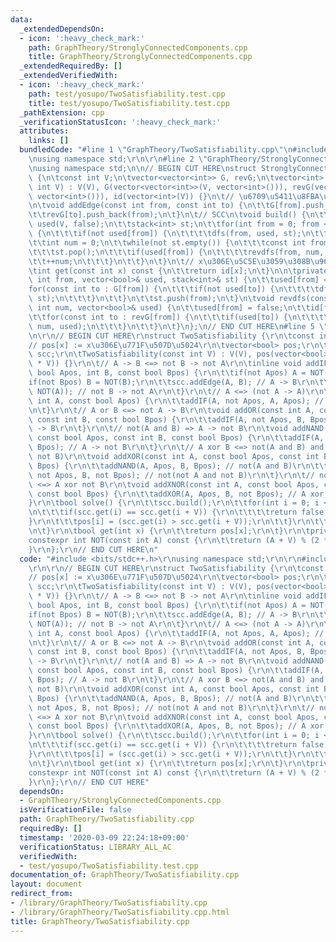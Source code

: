 ```yaml
---
data:
  _extendedDependsOn:
  - icon: ':heavy_check_mark:'
    path: GraphTheory/StronglyConnectedComponents.cpp
    title: GraphTheory/StronglyConnectedComponents.cpp
  _extendedRequiredBy: []
  _extendedVerifiedWith:
  - icon: ':heavy_check_mark:'
    path: test/yosupo/TwoSatisfiability.test.cpp
    title: test/yosupo/TwoSatisfiability.test.cpp
  _pathExtension: cpp
  _verificationStatusIcon: ':heavy_check_mark:'
  attributes:
    links: []
  bundledCode: "#line 1 \"GraphTheory/TwoSatisfiability.cpp\"\n#include <bits/stdc++.h>\r\
    \nusing namespace std;\r\n\r\n#line 2 \"GraphTheory/StronglyConnectedComponents.cpp\"\
    \nusing namespace std;\n\n// BEGIN CUT HERE\nstruct StronglyConnectedComponents\
    \ {\n\tconst int V;\n\tvector<vector<int>> G, revG;\n\tvector<int> id;\n\tStronglyConnectedComponents(const\
    \ int V) : V(V), G(vector<vector<int>>(V, vector<int>())), revG(vector<vector<int>>(V,\
    \ vector<int>())), id(vector<int>(V)) {}\n\t// \u6709\u5411\u8FBA\u3092\u8FFD\u52A0\
    \n\tvoid addEdge(const int from, const int to) {\n\t\tG[from].push_back(to);\n\
    \t\trevG[to].push_back(from);\n\t}\n\t// SCC\n\tvoid build() {\n\t\tvector<bool>\
    \ used(V, false);\n\t\tstack<int> st;\n\t\tfor(int from = 0; from < V; ++from)\
    \ {\n\t\t\tif(not used[from]) {\n\t\t\t\tdfs(from, used, st);\n\t\t\t}\n\t\t}\n\
    \t\tint num = 0;\n\t\twhile(not st.empty()) {\n\t\t\tconst int from = st.top();\n\
    \t\t\tst.pop();\n\t\t\tif(used[from]) {\n\t\t\t\trevdfs(from, num, used);\n\t\t\
    \t\t++num;\n\t\t\t}\n\t\t}\n\t}\n\t// x\u306E\u5C5E\u3059\u308B\u96C6\u5408ID\n\
    \tint get(const int x) const {\n\t\treturn id[x];\n\t}\n\n\tprivate:\n\tvoid dfs(const\
    \ int from, vector<bool>& used, stack<int>& st) {\n\t\tused[from] = true;\n\t\t\
    for(const int to : G[from]) {\n\t\t\tif(not used[to]) {\n\t\t\t\tdfs(to, used,\
    \ st);\n\t\t\t}\n\t\t}\n\t\tst.push(from);\n\t}\n\tvoid revdfs(const int from,\
    \ int num, vector<bool>& used) {\n\t\tused[from] = false;\n\t\tid[from] = num;\n\
    \t\tfor(const int to : revG[from]) {\n\t\t\tif(used[to]) {\n\t\t\t\trevdfs(to,\
    \ num, used);\n\t\t\t}\n\t\t}\n\t}\n};\n// END CUT HERE\n#line 5 \"GraphTheory/TwoSatisfiability.cpp\"\
    \n\r\n// BEGIN CUT HERE\r\nstruct TwoSatisfiability {\r\n\tconst int V;\r\n\t\
    // pos[x] := x\u306E\u771F\u507D\u5024\r\n\tvector<bool> pos;\r\n\tStronglyConnectedComponents\
    \ scc;\r\n\tTwoSatisfiability(const int V) : V(V), pos(vector<bool>(2 * V)), scc(StronglyConnectedComponents(2\
    \ * V)) {}\r\n\t// A -> B <=> not B -> not A\r\n\tinline void addIF(int A, const\
    \ bool Apos, int B, const bool Bpos) {\r\n\t\tif(not Apos) A = NOT(A);\r\n\t\t\
    if(not Bpos) B = NOT(B);\r\n\t\tscc.addEdge(A, B); // A -> B\r\n\t\tscc.addEdge(NOT(B),\
    \ NOT(A)); // not B -> not A\r\n\t}\r\n\t// A <=> (not A -> A)\r\n\tvoid addUNARY(const\
    \ int A, const bool Apos) {\r\n\t\taddIF(A, not Apos, A, Apos); // not A -> A\r\
    \n\t}\r\n\t// A or B <=> not A -> B\r\n\tvoid addOR(const int A, const bool Apos,\
    \ const int B, const bool Bpos) {\r\n\t\taddIF(A, not Apos, B, Bpos); // not A\
    \ -> B\r\n\t}\r\n\t// not(A and B) => A -> not B\r\n\tvoid addNAND(const int A,\
    \ const bool Apos, const int B, const bool Bpos) {\r\n\t\taddIF(A, Apos, B, not\
    \ Bpos); // A -> not B\r\n\t}\r\n\t// A xor B <=> not(A and B) and not(not A and\
    \ not B)\r\n\tvoid addXOR(const int A, const bool Apos, const int B, const bool\
    \ Bpos) {\r\n\t\taddNAND(A, Apos, B, Bpos); // not(A and B)\r\n\t\taddNAND(A,\
    \ not Apos, B, not Bpos); // not(not A and not B)\r\n\t}\r\n\t// not(A xor B)\
    \ <=> A xor not B\r\n\tvoid addXNOR(const int A, const bool Apos, const int B,\
    \ const bool Bpos) {\r\n\t\taddXOR(A, Apos, B, not Bpos); // A xor not B\r\n\t\
    }\r\n\tbool solve() {\r\n\t\tscc.build();\r\n\t\tfor(int i = 0; i < V; ++i) {\r\
    \n\t\t\tif(scc.get(i) == scc.get(i + V)) {\r\n\t\t\t\treturn false;\r\n\t\t\t\
    }\r\n\t\t\tpos[i] = (scc.get(i) > scc.get(i + V));\r\n\t\t}\r\n\t\treturn true;\r\
    \n\t}\r\n\tbool get(int x) {\r\n\t\treturn pos[x];\r\n\t}\r\n\tprivate:\r\n\t\
    constexpr int NOT(const int A) const {\r\n\t\treturn (A + V) % (2 * V);\r\n\t\
    }\r\n};\r\n// END CUT HERE\n"
  code: "#include <bits/stdc++.h>\r\nusing namespace std;\r\n\r\n#include \"./StronglyConnectedComponents.cpp\"\
    \r\n\r\n// BEGIN CUT HERE\r\nstruct TwoSatisfiability {\r\n\tconst int V;\r\n\t\
    // pos[x] := x\u306E\u771F\u507D\u5024\r\n\tvector<bool> pos;\r\n\tStronglyConnectedComponents\
    \ scc;\r\n\tTwoSatisfiability(const int V) : V(V), pos(vector<bool>(2 * V)), scc(StronglyConnectedComponents(2\
    \ * V)) {}\r\n\t// A -> B <=> not B -> not A\r\n\tinline void addIF(int A, const\
    \ bool Apos, int B, const bool Bpos) {\r\n\t\tif(not Apos) A = NOT(A);\r\n\t\t\
    if(not Bpos) B = NOT(B);\r\n\t\tscc.addEdge(A, B); // A -> B\r\n\t\tscc.addEdge(NOT(B),\
    \ NOT(A)); // not B -> not A\r\n\t}\r\n\t// A <=> (not A -> A)\r\n\tvoid addUNARY(const\
    \ int A, const bool Apos) {\r\n\t\taddIF(A, not Apos, A, Apos); // not A -> A\r\
    \n\t}\r\n\t// A or B <=> not A -> B\r\n\tvoid addOR(const int A, const bool Apos,\
    \ const int B, const bool Bpos) {\r\n\t\taddIF(A, not Apos, B, Bpos); // not A\
    \ -> B\r\n\t}\r\n\t// not(A and B) => A -> not B\r\n\tvoid addNAND(const int A,\
    \ const bool Apos, const int B, const bool Bpos) {\r\n\t\taddIF(A, Apos, B, not\
    \ Bpos); // A -> not B\r\n\t}\r\n\t// A xor B <=> not(A and B) and not(not A and\
    \ not B)\r\n\tvoid addXOR(const int A, const bool Apos, const int B, const bool\
    \ Bpos) {\r\n\t\taddNAND(A, Apos, B, Bpos); // not(A and B)\r\n\t\taddNAND(A,\
    \ not Apos, B, not Bpos); // not(not A and not B)\r\n\t}\r\n\t// not(A xor B)\
    \ <=> A xor not B\r\n\tvoid addXNOR(const int A, const bool Apos, const int B,\
    \ const bool Bpos) {\r\n\t\taddXOR(A, Apos, B, not Bpos); // A xor not B\r\n\t\
    }\r\n\tbool solve() {\r\n\t\tscc.build();\r\n\t\tfor(int i = 0; i < V; ++i) {\r\
    \n\t\t\tif(scc.get(i) == scc.get(i + V)) {\r\n\t\t\t\treturn false;\r\n\t\t\t\
    }\r\n\t\t\tpos[i] = (scc.get(i) > scc.get(i + V));\r\n\t\t}\r\n\t\treturn true;\r\
    \n\t}\r\n\tbool get(int x) {\r\n\t\treturn pos[x];\r\n\t}\r\n\tprivate:\r\n\t\
    constexpr int NOT(const int A) const {\r\n\t\treturn (A + V) % (2 * V);\r\n\t\
    }\r\n};\r\n// END CUT HERE"
  dependsOn:
  - GraphTheory/StronglyConnectedComponents.cpp
  isVerificationFile: false
  path: GraphTheory/TwoSatisfiability.cpp
  requiredBy: []
  timestamp: '2020-03-09 22:24:18+09:00'
  verificationStatus: LIBRARY_ALL_AC
  verifiedWith:
  - test/yosupo/TwoSatisfiability.test.cpp
documentation_of: GraphTheory/TwoSatisfiability.cpp
layout: document
redirect_from:
- /library/GraphTheory/TwoSatisfiability.cpp
- /library/GraphTheory/TwoSatisfiability.cpp.html
title: GraphTheory/TwoSatisfiability.cpp
---
```


